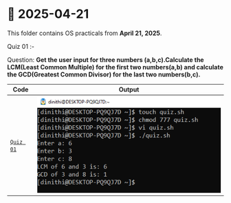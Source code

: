 # 📅 2025-04-21

This folder contains OS practicals from **April 21, 2025**.

Quiz 01 :-

Question: **Get the user input for three numbers (a,b,c).Calculate the LCM(Least Common Multiple) for the first two numbers(a,b) and calculate the GCD(Greatest Common Divisor) for the last two numbers(b,c).**

| Code  | Output |
|------|------|
| [`Quiz 01`](./Codes/quiz.txt)  |  ![01](./Outputs/1.png)|
